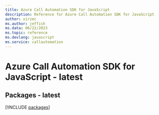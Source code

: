 ```yaml
---
title: Azure Call Automation SDK for JavaScript
description: Reference for Azure Call Automation SDK for JavaScript
author: xirzec
ms.author: jeffish
ms.data: 06/22/2023
ms.topic: reference
ms.devlang: javascript
ms.service: callautomation
---
```

# Azure Call Automation SDK for JavaScript - latest
## Packages - latest
[!INCLUDE [packages](call-automation-index.md)]